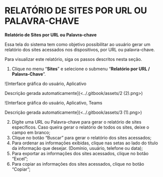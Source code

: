 # RELATÓRIO DE SITES POR URL OU PALAVRA-CHAVE

**Relatório de Sites por URL ou Palavra-chave**

Essa tela do sistema tem como objetivo possibilitar ao usuário gerar um relatório dos sites acessados nos dispositivos, por URL ou palavra-chave.

Para visualizar este relatório, siga os passos descritos nesta seção.

1. Clique no menu “**Sites**” e selecione o submenu “**Relatório por URL / Palavra-Chave**”.

![Interface gráfica do usuário, Aplicativo

Descrição gerada automaticamente](<../.gitbook/assets/2 (2).png>)

![Interface gráfica do usuário, Aplicativo, Teams

Descrição gerada automaticamente](<../.gitbook/assets/3 (1).png>)

2. Digite uma URL ou Palavra-chave para gerar o relatório de sites específicos. Caso queira gerar o relatório de todos os sites, deixe o campo em branco;
3. Clique no botão “Buscar” para gerar o relatório dos sites acessados;
4. Para ordenar as informações exibidas, clique nas setas ao lado do título da informação que desejar. (Domínio, usuário, telefone ou data);
5. Para exportar as informações dos sites acessados, clique no botão “Excel”;
6. Para copiar as informações dos sites acessados, clique no botão “Copiar”;
